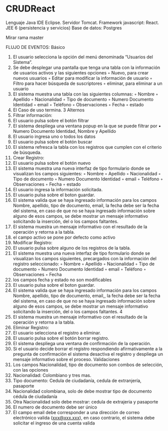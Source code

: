 # CRUDReact
Lenguaje Java IDE Eclipse. Servidor Tomcat.  Framework javascript: React. JEE 6 (persistencia y servicios) Base de datos: Postgres 

Mirar rama master

FLUJO DE EVENTOS:
Básico
1. El usuario selecciona la opción del menú denominada “Usuarios del Sistema”.
2. Se debe desplegar una pantalla que tenga una tabla con la información de usuarios activos
y las siguientes opciones
◦ Nuevo, para crear nuevos usuarios
◦ Editar para modificar la información de usuario
◦ Filtro para hacer búsqueda de suscriptores
◦ eliminar, para eliminar a un usuario
3. El sistema muestra una tabla con las siguientes columnas:
◦ Nombre
◦ Apellido
◦ Nacionalidad
◦ Tipo de documento
◦ Numero Documento Identidad
◦ email
◦ Teléfono
◦ Observaciones
◦ Fecha
◦ estado
4. El Caso de uso termina.
3
Alternos
1. Filtrar información:
1. El usuario pulsa sobre el botón filtrar
2. El sistema despliega una ventana popup en la que se puede filtrar por
▪ Numero Documento Identidad, Nombre y Apellido
3. El usuario ingresa uno o todos los datos
4. El usuario pulsa sobre el botón buscar
5. El sistema refresca la tabla con los registros que cumplen con el criterio de búsqueda.
2. Crear Registro:
1. El usuario pulsa sobre el botón nuevo
2. El sistema muestra una nueva interfaz de tipo formulario donde se visualizan los
campos siguientes:
◦ Nombre
◦ Apellido
◦ Nacionalidad
◦ Tipo de documento
◦ Numero Documento Identidad
◦ email
◦ Teléfono
◦ Observaciones
◦ Fecha
◦ estado
3. El usuario ingresa la información solicitada.
4. El usuario pulsa sobre el boton guardar.
5. El sistema valida que se haya ingresado información para los campos Nombre,
apellido, tipo de documento, email, la fecha debe ser la fecha del sistema, en caso de
que no se haya ingresado información sobre alguno de esos campos, se debe mostrar
un mensaje informativo solicitando la inserción, del o los campos faltantes.
6. El sistema muestra un mensaje informativo con el resultado de la operación y retorna a
la tabla.
7. el campo activo se pone por defecto como activo
3. Modificar Registro:
1. El usuario pulsa sobre alguno de los registros de la tabla.
2. El sistema muestra una nueva interfaz de tipo formulario donde se visualizan los
campos siguientes, precargados con la información del registro seleccionado:
◦ Nombre
◦ Apellido
◦ Nacionalidad
◦ Tipo de documento
◦ Numero Documento Identidad
◦ email
◦ Teléfono
◦ Observaciones
◦ Fecha
3. los campos fecha y estado no son modificables
4. El usuario pulsa sobre el boton guardar.
5. El sistema valida que se haya ingresado información para los campos Nombre,
apellido, tipo de documento, email,, la fecha debe ser la fecha del sistema, en caso de
que no se haya ingresado información sobre alguno de esos campos, se debe mostrar
un mensaje informativo solicitando la inserción, del o los campos faltantes.
4
6. El sistema muestra un mensaje informativo con el resultado de la operación y retorna a
la tabla.
4. Eliminar Registro:
1. El usuario selecciona el registro a eliminar.
2. El usuario pulsa sobre el botón borrar registro.
3. El sistema despliega una ventana de confirmación de la operación.
4. Si el usuario decide borrar el registro respondiendo afirmativamente a la pregunta de
confirmación el sistema desactiva el registro y despliega un mensaje informativo sobre
el proceso.
Validaciones
1. Los campos Nacionalidad, tipo de documento son combos de selección, con las
opciones
2. Nacionalidad: Colombiano y tres mas.
3. Tipo documento: Cedula de ciudadanía, cedula de extranjería, pasaporte
4. Nacionalidad colombiana, solo de debe mostrar tipo de documento cédula de
ciudadanía
5. Otra Nacionalidad solo debe mostrar: cedula de extrajeria y pasaporte
6. El numero de documento debe ser único
7. El campo email debe corresponder a una dirección de correo electrónico valida
(xxx@xxx.xxx), en caso contrario, el sistema debe solicitar el ingreso de una cuenta
valida
